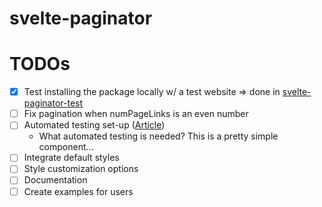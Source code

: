 # svelte-paginator

# TODOs
 - [x] Test installing the package locally w/ a test website => done in [svelte-paginator-test](https://github.com/mpdaugherty/svelte-paginator-test)
 - [ ] Fix pagination when numPageLinks is an even number
 - [ ] Automated testing set-up ([Article](https://timdeschryver.dev/blog/how-to-test-svelte-components))
   - What automated testing is needed? This is a pretty simple component...
 - [ ] Integrate default styles
 - [ ] Style customization options
 - [ ] Documentation
 - [ ] Create examples for users
